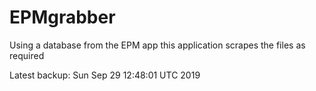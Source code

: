 # EPMgrabber
Using a database from the EPM app this application scrapes the files as required


Latest backup: Sun Sep 29 12:48:01 UTC 2019
